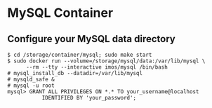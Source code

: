 MySQL Container
===============

Configure your MySQL data directory
-----------------------------------

    $ cd /storage/container/mysql; sudo make start
    $ sudo docker run --volume=/storage/mysql/data:/var/lib/mysql \
          --rm --tty --interactive imos/mysql /bin/bash
    # mysql_install_db --datadir=/var/lib/mysql
    # mysqld_safe &
    # mysql -u root
    mysql> GRANT ALL PRIVILEGES ON *.* TO your_username@localhost 
               IDENTIFIED BY 'your_password';
